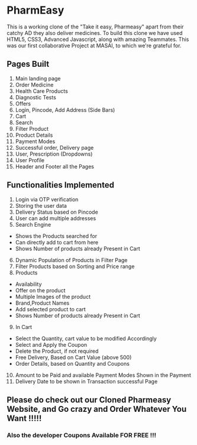 # PharmEasy

This is a working clone of the "Take it easy, Pharmeasy" apart from their catchy AD they also deliver medicines. To build this clone we have used HTML5, CSS3, Advanced Javascript, along with amazing Teammates. This was our first collaborative Project at MASAI, to which we're grateful for.

## Pages Built

1. Main landing page
2. Order Medicine
3. Health Care Products
4. Diagnostic Tests
5. Offers
6. Login, Pincode, Add Address (Side Bars)
7. Cart
8. Search 
9. Filter Product
10. Product Details
11. Payment Modes
12. Successful order, Delivery page
13. User, Prescription (Dropdowns)
14. User Profile
15. Header and Footer all the Pages

## Functionalities Implemented

1. Login via OTP verification
2. Storing the user data
3. Delivery Status based on Pincode 
4. User can add multiple addresses
5. Search Engine 
- Shows the Products searched for
- Can directly add to cart from here
- Shows Number of products already Present in Cart
6. Dynamic Population of Products in Filter Page
7. Filter Products based on Sorting and Price range
8. Products
- Availability
- Offer on the product
- Multiple Images of the product
- Brand,Product Names
- Add selected product to cart
- Shows Number of products already Present in Cart
9. In Cart 
- Select the Quantity, cart value to be modified Accordingly
- Select and Apply the Coupon
- Delete the Product, if not required
- Free Delivery, Based on Cart Value (above 500)
- Order Details, based on Quantity and Coupons
10. Amount to be Paid and available Payment Modes Shown in the Payment
11. Delivery Date to be shown in Transaction successful Page

## Please do check out our Cloned Pharmeasy Website, and Go crazy and Order Whatever You Want !!!!!
### Also the developer Coupons Available FOR FREE !!!
